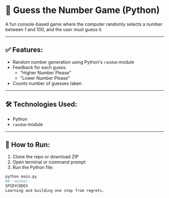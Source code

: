 # 🎲 Guess the Number Game (Python)

A fun console-based game where the computer randomly selects a number between 1 and 100, and the user must guess it.

---

## ✅ Features:
- Random number generation using Python's `random` module
- Feedback for each guess:
  - "Higher Number Please"
  - "Lower Number Please"
- Counts number of guesses taken

---

## 🛠️ Technologies Used:
- Python
- `random` module

---

## 🚀 How to Run:
1. Clone the repo or download ZIP
2. Open terminal or command prompt
3. Run the Python file:

```bash
python main.py
## -author-
SPIDYCODEX
Learning and building one step from regrets.
